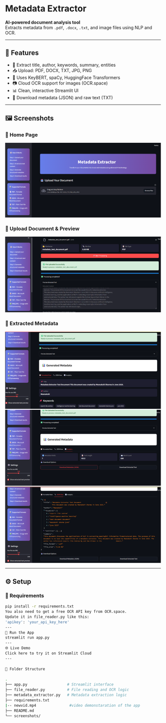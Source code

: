 #  Metadata Extractor

**AI-powered document analysis tool**  
Extracts metadata from `.pdf`, `.docx`, `.txt`, and image files using NLP and OCR.

---

## 🚀 Features

- 📝 Extract title, author, keywords, summary, entities
- 📥 Upload: PDF, DOCX, TXT, JPG, PNG
- 🧠 Uses KeyBERT, spaCy, HuggingFace Transformers
- 📷 Cloud OCR support for images (OCR.space)
- 📊 Clean, interactive Streamlit UI
- 📁 Download metadata (JSON) and raw text (TXT)

---

## 🖼️ Screenshots

### 🔹 Home Page
![home](screenshots/home.png)

### 🔹 Upload Document & Preview
![upload](screenshots/upload.png)

### 🔹 Extracted Metadata
![metadata](screenshots/metadata.png)
![metadata](screenshots/metadata1.png)
![metadata](screenshots/metadata2.png)

---

## ⚙️ Setup

### 🔧 Requirements

```bash
pip install -r requirements.txt
You also need to get a free OCR API key from OCR.space.
Update it in file_reader.py like this:
'apikey': 'your_api_key_here'
---
🧪 Run the App
streamlit run app.py
---
🌐 Live Demo
Click here to try it on Streamlit Cloud
---

📁 Folder Structure

.
├── app.py                  # Streamlit interface
├── file_reader.py          # File reading and OCR logic
├── metadata_extractor.py   # Metadata extraction logic
├── requirements.txt
|-- newvid.mp4               #video demonstaration of the app
├── README.md
└── screenshots/   
